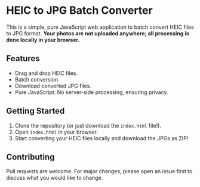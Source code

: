 # HEIC to JPG Batch Converter

This is a simple, pure JavaScript web application to batch convert HEIC files to JPG format. **Your photos are not uploaded anywhere; all processing is done locally in your browser.**

## Features

- Drag and drop HEIC files.
- Batch conversion.
- Download converted JPG files.
- Pure JavaScript: No server-side processing, ensuring privacy.

## Getting Started

1. Clone the repository (or just download the `index.html` file!).
2. Open `index.html` in your browser.
3. Start converting your HEIC files locally and download the JPGs as ZIP!

## Contributing

Pull requests are welcome. For major changes, please open an issue first to discuss what you would like to change.
